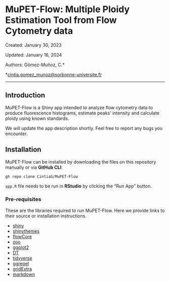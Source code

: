 # MuPET-Flow: Multiple Ploidy Estimation Tool from Flow Cytometry data

Created: January 30, 2023

Updated: January 16, 2024

Authors: Gómez-Muñoz, C.*

*cintia.gomez_munoz@sorbonne-universite.fr

---

## Introduction

MuPET-Flow is a Shiny app intended to analyze flow cytometry data to produce fluorescence histograms, estimate peaks' intensity and calculate ploidy using known standards.

We will update the app description shortly. Feel free to report any bugs you encounter.

## Installation

MuPET-Flow can be installed by downloading the files on this repository manually or via **GitHub CLI**:

```bash
gh repo clone CintiaG/MuPET-Flow
```

`app.R` file needs to be run in **RStudio** by clicking the “Run App” button.


### Pre-requisites

These are the libraries required to run MuPET-Flow. Here we provide links to their source or installation instructions.

* [shiny](https://shiny.posit.co/r/getstarted/shiny-basics/lesson1/index.html)
* [shinythemes](https://rstudio.github.io/shinythemes/)
* [flowCore](https://bioconductor.org/packages/release/bioc/html/flowCore.html)
* [zoo](https://cran.r-project.org/web/packages/zoo/index.html)
* [ggplot2](https://ggplot2.tidyverse.org/)
* [DT](https://rstudio.github.io/DT/)
* [tidyverse](https://www.tidyverse.org/packages/)
* [ggrepel](https://cran.r-project.org/web/packages/ggrepel/readme/README.html)
* [gridExtra](https://cran.r-project.org/web/packages/gridExtra/index.html)
* [markdown](https://cran.r-project.org/web/packages/markdown/index.html)

<!--
Pending
A minimum of two different standards is required, but more are recommended.
 -->
